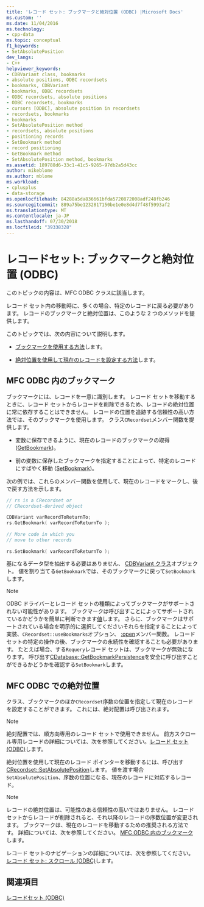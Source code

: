 ```yaml
---
title: 'レコード セット: ブックマークと絶対位置 (ODBC) |Microsoft Docs'
ms.custom: ''
ms.date: 11/04/2016
ms.technology:
- cpp-data
ms.topic: conceptual
f1_keywords:
- SetAbsolutePosition
dev_langs:
- C++
helpviewer_keywords:
- CDBVariant class, bookmarks
- absolute positions, ODBC recordsets
- bookmarks, CDBVariant
- bookmarks, ODBC recordsets
- ODBC recordsets, absolute positions
- ODBC recordsets, bookmarks
- cursors [ODBC], absolute position in recordsets
- recordsets, bookmarks
- bookmarks
- SetAbsolutePosition method
- recordsets, absolute positions
- positioning records
- SetBookmark method
- record positioning
- GetBookmark method
- SetAbsolutePosition method, bookmarks
ms.assetid: 189788d6-33c1-41c5-9265-97db2a5d43cc
author: mikeblome
ms.author: mblome
ms.workload:
- cplusplus
- data-storage
ms.openlocfilehash: 84288a5da836661bfda5720872008adf248fb246
ms.sourcegitcommit: 889a75be1232817150be1e0e8d4d7f48f5993af2
ms.translationtype: MT
ms.contentlocale: ja-JP
ms.lasthandoff: 07/30/2018
ms.locfileid: "39338328"
---
```

# <a name="recordset-bookmarks-and-absolute-positions-odbc"></a>レコードセット: ブックマークと絶対位置 (ODBC)
このトピックの内容は、MFC ODBC クラスに該当します。  
  
 レコード セット内の移動時に、多くの場合、特定のレコードに戻る必要があります。 レコードのブックマークと絶対位置は、このような 2 つのメソッドを提供します。  
  
 このトピックでは、次の内容について説明します。  
  
-   [ブックマークを使用する方法](#_core_bookmarks_in_mfc_odbc)します。  
  
-   [絶対位置を使用して現在のレコードを設定する方法](#_core_absolute_positions_in_mfc_odbc)します。  
  
##  <a name="_core_bookmarks_in_mfc_odbc"></a> MFC ODBC 内のブックマーク  
 ブックマークには、レコードを一意に識別します。 レコード セットを移動するときに、レコード セットからレコードを削除できるため、レコードの絶対位置に常に依存することはできません。 レコードの位置を追跡する信頼性の高い方法では、そのブックマークを使用します。 クラス`CRecordset`メンバー関数を提供します。  
  
-   変数に保存できるように、現在のレコードのブックマークの取得 ([GetBookmark](../../mfc/reference/crecordset-class.md#getbookmark))。  
  
-   前の変数に保存したブックマークを指定することによって、特定のレコードにすばやく移動 ([SetBookmark](../../mfc/reference/crecordset-class.md#setbookmark))。  
  
 次の例では、これらのメンバー関数を使用して、現在のレコードをマークし、後で戻す方法を示します。  
  
```cpp  
// rs is a CRecordset or  
// CRecordset-derived object  
  
CDBVariant varRecordToReturnTo;  
rs.GetBookmark( varRecordToReturnTo );  
  
// More code in which you  
// move to other records  
  
rs.SetBookmark( varRecordToReturnTo );  
```  
  
 基になるデータ型を抽出する必要はありません、 [CDBVariant クラス](../../mfc/reference/cdbvariant-class.md)オブジェクト。 値を割り当てる`GetBookmark`では、そのブックマークに戻って`SetBookmark`します。  
  
> [!NOTE]
>  ODBC ドライバーとレコード セットの種類によってブックマークがサポートされない可能性があります。 ブックマークは呼び出すことによってサポートされているかどうかを簡単に判断できます[値](../../mfc/reference/crecordset-class.md#canbookmark)します。 さらに、ブックマークはサポートされている場合を明示的に選択してくださいそれらを指定することによって実装、`CRecordset::useBookmarks`オプション、 [:open](../../mfc/reference/crecordset-class.md#open)メンバー関数。 レコード セットの特定の操作の後、ブックマークの永続性を確認することも必要があります。 たとえば場合、する`Requery`レコード セットは、ブックマークが無効になります。 呼び出す[CDatabase::GetBookmarkPersistence](../../mfc/reference/cdatabase-class.md#getbookmarkpersistence)を安全に呼び出すことができるかどうかを確認する`SetBookmark`します。  
  
##  <a name="_core_absolute_positions_in_mfc_odbc"></a> MFC ODBC での絶対位置  
 クラス、ブックマークのほか`CRecordset`序数の位置を指定して現在のレコードを設定することができます。 これには、絶対配置は呼び出されます。  
  
> [!NOTE]
>  絶対配置では、順方向専用のレコード セットで使用できません。 前方スクロール専用レコードの詳細については、次を参照してください。[レコード セット (ODBC)](../../data/odbc/recordset-odbc.md)します。  
  
 絶対位置を使用して現在のレコード ポインターを移動するには、呼び出す[CRecordset::SetAbsolutePosition](../../mfc/reference/crecordset-class.md#setabsoluteposition)します。 値を渡す場合`SetAbsolutePosition`、序数の位置になる、現在のレコードに対応するレコード。  
  
> [!NOTE]
>  レコードの絶対位置は、可能性のある信頼性の高いではありません。 レコード セットからレコードが削除されると、それ以降のレコードの序数位置が変更されます。 ブックマークは、現在のレコードを移動するための推奨される方法です。 詳細については、次を参照してください。 [MFC ODBC 内のブックマーク](#_core_bookmarks_in_mfc_odbc)します。  
  
 レコード セットのナビゲーションの詳細については、次を参照してください。[レコード セット: スクロール (ODBC)](../../data/odbc/recordset-scrolling-odbc.md)します。  
  
## <a name="see-also"></a>関連項目  
 [レコードセット (ODBC)](../../data/odbc/recordset-odbc.md)